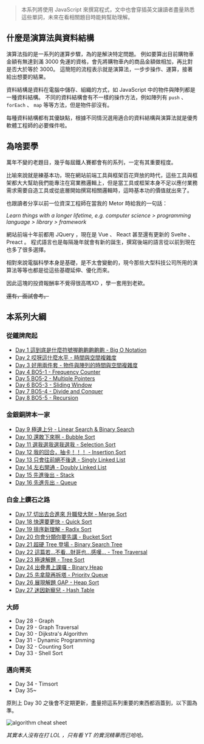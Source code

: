 <!-- Day 0 歡迎來到刷題峽谷 - Algorithms & Data Structures -->

> 本系列將使用 JavaScript 來撰寫程式，文中也會穿插英文讓讀者盡量熟悉這些單詞，未來在看相關題目時能夠幫助理解。

## 什麼是演算法與資料結構

演算法指的是一系列的運算步驟，為的是解決特定問題。
例如要算出目前購物車金額有無達到滿 3000 免運的資格，會先將購物車內的商品金額做相加，再比對是否大於等於 3000。
這簡短的流程表示就是演算法，一步步操作、運算，接著給出想要的結果。

資料結構是資料在電腦中儲存、組織的方式，如 JavaScript 中的物件與陣列都是一種資料結構。
不同的資料結構會有不一樣的操作方法，例如陣列有 `push` 、 `forEach` 、 `map` 等等方法，但是物件卻沒有。

每種資料結構都有其優缺點，根據不同情況選用適合的資料結構與演算法就是優秀軟體工程師的必要條件啦。

## 為啥要學

萬年不變的老題目，幾乎每屆鐵人賽都會有的系列，一定有其重要程度。

比喻來說就是練基本功，現在網站前端工具與框架百花齊放的時代，這些工具與框架都大大幫助我們能專注在寫業務邏輯上，但是當工具或框架本身不足以應付業務需求需要自造工具或從底層開始撰寫相關邏輯時，這時基本功的價值就出來了。

也跟讀者分享以前一位資深工程師在當我的 Metor 時給我的一句話：

*Learn things with a longer lifetime, e.g. computer science > programming language > library > framework*

網站前端十年前都用 JQuery ，現在是 Vue 、 React 甚至還有更新的 Svelte 、 Preact 。
程式語言也是每隔幾年就會有新的誕生，撰寫後端的語言從以前到現在也多了很多選擇。

相對來說電腦科學本身是基礎，是不太會變動的，現今那些大型科技公司所用的演算法等等也都是從這些基礎延伸、優化而來。

因此這塊的投資報酬率不覺得很高嗎XD ，學一套用到老欸。

~~還有，面試會考。~~

## 本系列大綱

### 從鐵牌爬起
- [Day 1 這到底是什麼符號喔齁齁齁齁齁 - Big O Notation](https://ithelp.ithome.com.tw/articles/10288453)
- [Day 2 哎呀這什麼水平 - 時間與空間複雜度](https://ithelp.ithome.com.tw/articles/10292419)
- [Day 3 好用兩件套 - 物件與陣列的時間與空間複雜度](https://ithelp.ithome.com.tw/articles/10293886)
- [Day 4 BO5-1 - Frequency Counter](https://ithelp.ithome.com.tw/articles/10294036)
- [Day 5 BO5-2 - Multiple Pointers](https://ithelp.ithome.com.tw/articles/10294084)
- [Day 6 BO5-3 - Sliding Window](https://ithelp.ithome.com.tw/articles/10296153)
- [Day 7 BO5-4 - Divide and Conquer](https://ithelp.ithome.com.tw/articles/10296157)
- [Day 8 BO5-5 - Recursion](https://ithelp.ithome.com.tw/articles/10296158)

### 金銀銅牌本一家
- [Day 9 極速上分 - Linear Search & Binary Search](https://ithelp.ithome.com.tw/articles/10296159)
- [Day 10 還敢下來啊 - Bubble Sort](https://ithelp.ithome.com.tw/articles/10294082)
- [Day 11 選我選我選我選我 - Selection Sort](https://ithelp.ithome.com.tw/articles/10298928)
- [Day 12 我的回合，抽卡！！！ - Insertion Sort](https://ithelp.ithome.com.tw/articles/10298937)
- [Day 13 只會往前絕不後退 - Singly Linked List](https://ithelp.ithome.com.tw/articles/10298945)
- [Day 14 左右開通 - Doubly Linked List](https://ithelp.ithome.com.tw/articles/10298946)
- [Day 15 先進後出 - Stack](https://ithelp.ithome.com.tw/articles/10300208)
- [Day 16 先進先出 - Queue](https://ithelp.ithome.com.tw/articles/10300209)

### 白金上鑽石之路
- [Day 17 切出去合進來 升職發大財 - Merge Sort](https://ithelp.ithome.com.tw/articles/10300778)
- [Day 18 快還要更快 - Quick Sort](https://ithelp.ithome.com.tw/articles/10301442)
- [Day 19 排序新理解 - Radix Sort](https://ithelp.ithome.com.tw/articles/10303968)
- [Day 20 你會分類你要先講 - Bucket Sort](https://ithelp.ithome.com.tw/articles/10304456)
- [Day 21 超硬 Tree 登場 - Binary Search Tree](https://ithelp.ithome.com.tw/articles/10304503)
- [Day 22 這篇若...不看...財哥也...感嘆... - Tree Traversal](https://ithelp.ithome.com.tw/articles/10305480)
- [Day 23 極速解題 - Tree Sort](https://ithelp.ithome.com.tw/articles/10305481)
- [Day 24 出疊書上課囉 - Binary Heap](https://ithelp.ithome.com.tw/articles/10305502)
- [Day 25 先拿龍再拆塔 - Priority Queue](https://ithelp.ithome.com.tw/articles/10307291)
- [Day 26 展現解題 GAP - Heap Sort](https://ithelp.ithome.com.tw/articles/10307742)
- [Day 27 迷因新寵兒 - Hash Table](https://ithelp.ithome.com.tw/articles/10307747)

### 大師
- Day 28 - Graph
- Day 29 - Graph Traversal
- Day 30 - Dijkstra's Algorithm
- Day 31 - Dynamic Programming
- Day 32 - Counting Sort
- Day 33 - Shell Sort

### 邁向菁英
- Day 34 - Timsort
- Day 35~

原則上 Day 30 之後會不定期更新，盡量把這系列重要的東西都涵蓋到，以下圖為準。

![algorithm cheat sheet](https://www.bigocheatsheet.com/img/big-o-cheat-sheet-poster.png)

*其實本人沒有在打 LOL ，只有看 YT 的實況精華而已哈哈。*
